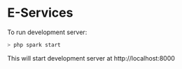 # E-Services

To run development server:
```bash
> php spark start
```
This will start development server at http://localhost:8000